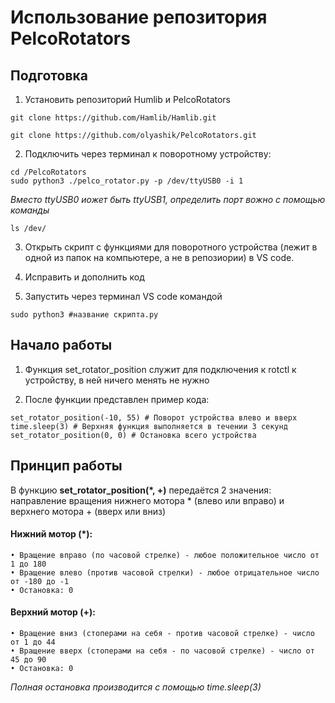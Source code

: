 # Использование репозитория PelcoRotators
## Подготовка

1. Установить репозиторий Humlib и PelcoRotators

```
git clone https://github.com/Hamlib/Hamlib.git
```
```
git clone https://github.com/olyashik/PelcoRotators.git
```

2. Подключить через терминал к поворотному устройству:
   
```
cd /PelcoRotators
sudo python3 ./pelco_rotator.py -p /dev/ttyUSB0 -i 1
```
*Вместо ttyUSB0 иожет быть ttyUSB1, определить порт вожно с помощью команды*

```
ls /dev/
```

3. Открыть скрипт с функциями для поворотного устройства (лежит в одной из папок на компьютере, а не в репозиории) в VS code.

4. Исправить и дополнить код

5. Запустить через терминал VS code командой
   
```
sudo python3 #название скрипта.py
```

## Начало работы

1. Функция set_rotator_position служит для подключения к rotctl к устройству, в ней ничего менять не нужно
   
2. После функции представлен пример кода:
   
```
set_rotator_position(-10, 55) # Поворот устройства влево и вверх
time.sleep(3) # Верхняя функция выполняется в течении 3 секунд
set_rotator_position(0, 0) # Остановка всего устройства
```

## Принцип работы

В функцию **set_rotator_position(*, +)** передаётся 2 значения: направление вращения нижнего мотора * (влево или вправо) и верхнего мотора + (вверх или вниз)

#### Нижний мотор (*):
	• Вращение вправо (по часовой стрелке) - любое положительное число от 1 до 180
	• Вращение влево (против часовой стрелки) - любое отрицательное число от -180 до -1
	• Остановка: 0

#### Верхний мотор (+):
	• Вращение вниз (стоперами на себя - против часовой стрелке) - число от 1 до 44
	• Вращение вверх (стоперами на себя - по часовой стрелке) - число от 45 до 90
	• Остановка: 0

*Полная остановка производится с помощью time.sleep(3)*
